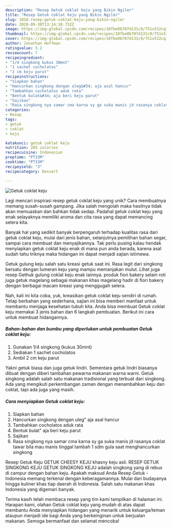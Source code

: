 ```yaml
---
description: "Resep Getuk coklat keju yang Bikin Ngiler"
title: "Resep Getuk coklat keju yang Bikin Ngiler"
slug: 1018-resep-getuk-coklat-keju-yang-bikin-ngiler
date: 2020-09-30T13:14:10.732Z
image: https://img-global.cpcdn.com/recipes/18fbe0b707d131c9/751x532cq70/getuk-coklat-keju-foto-resep-utama.jpg
thumbnail: https://img-global.cpcdn.com/recipes/18fbe0b707d131c9/751x532cq70/getuk-coklat-keju-foto-resep-utama.jpg
cover: https://img-global.cpcdn.com/recipes/18fbe0b707d131c9/751x532cq70/getuk-coklat-keju-foto-resep-utama.jpg
author: Jonathan Hoffman
ratingvalue: 3.2
reviewcount: 7
recipeingredient:
- "1/4 singkong kukus 30mnt"
- "1 sachet cocholatos"
- "2 cm keju parut"
recipeinstructions:
- "Siapkan bahan"
- "Hancurkan singkong dengan uleg&#34; aja asal hancur"
- "Tambahkan cocholatos aduk rata"
- "Bentuk bulat&#34; aja beri keju parut"
- "Sajikan"
- "Rasa singkong nya samar cma karna sy ga suka manis jd rasanya coklat tawar bila mau manis tinggal tambah 1 sdm gula saat menghancurkan singkong"
categories:
- Resep
tags:
- getuk
- coklat
- keju

katakunci: getuk coklat keju 
nutrition: 203 calories
recipecuisine: Indonesian
preptime: "PT33M"
cooktime: "PT33M"
recipeyield: "3"
recipecategory: Dessert

---
```



![Getuk coklat keju](https://img-global.cpcdn.com/recipes/18fbe0b707d131c9/751x532cq70/getuk-coklat-keju-foto-resep-utama.jpg)

Lagi mencari inspirasi resep getuk coklat keju yang unik? Cara membuatnya memang susah-susah gampang. Jika salah mengolah maka hasilnya tidak akan memuaskan dan bahkan tidak sedap. Padahal getuk coklat keju yang enak selayaknya memiliki aroma dan cita rasa yang dapat memancing selera kita.

Banyak hal yang sedikit banyak berpengaruh terhadap kualitas rasa dari getuk coklat keju, mulai dari jenis bahan, selanjutnya pemilihan bahan segar, sampai cara membuat dan menyajikannya. Tak perlu pusing kalau hendak menyiapkan getuk coklat keju enak di mana pun anda berada, karena asal sudah tahu triknya maka hidangan ini dapat menjadi sajian istimewa.

Getuk gulung keju salah satu kreasi getuk saat ini. Rasa legit dari singkong bersatu dengan lumeran keju yang mampu memanjakan mulut. Lihat juga resep Gethuk gulung coklat keju enak lainnya. produk fiori bakery selain roti juga getuk magelang sebagai makanan khas magelang hadir di fiori bakery dengan berbagai macam kreasi yang menggugah selera.


Nah, kali ini kita coba, yuk, kreasikan getuk coklat keju sendiri di rumah. Tetap berbahan yang sederhana, sajian ini bisa memberi manfaat untuk membantu menjaga kesehatan tubuh kita. Anda bisa membuat Getuk coklat keju memakai 3 jenis bahan dan 6 langkah pembuatan. Berikut ini cara untuk membuat hidangannya.

<!--inarticleads1-->

##### Bahan-bahan dan bumbu yang diperlukan untuk pembuatan Getuk coklat keju:

1. Gunakan 1/4 singkong (kukus 30mnt)
1. Sediakan 1 sachet cocholatos
1. Ambil 2 cm keju parut


Yakni getuk biasa dan juga getuk lindri. Sementara getuk lindri biasanya dibuat dengan diberi tambahan pewarna makanan warna warni. Getuk singkong adalah salah satu makanan tradisional yang terbuat dari singkong. Ada yang mengikuti perkembangan zaman dengan menambahkan keju dan coklat, tapi ada juga yang masih. 

<!--inarticleads2-->

##### Cara menyiapkan Getuk coklat keju:

1. Siapkan bahan
1. Hancurkan singkong dengan uleg&#34; aja asal hancur
1. Tambahkan cocholatos aduk rata
1. Bentuk bulat&#34; aja beri keju parut
1. Sajikan
1. Rasa singkong nya samar cma karna sy ga suka manis jd rasanya coklat tawar bila mau manis tinggal tambah 1 sdm gula saat menghancurkan singkong


Resep Getuk Keju GETUK CHEESY KEJU khasny keju asli. RESEP GETUK SINGKONG KEJU GETUK SINGKONG KEJU adalah singkong yang di rebus di campur dengan bahan keju. Apakah maksud Anda Resep Getuk - Indonesia memang terkenal dengan keberagamannya. Mulai dari budayanya hingga kuliner khas tiap daerah di Indonesia. Salah satu makanan khas Indonesia yang digemari banyak. 

Terima kasih telah membaca resep yang tim kami tampilkan di halaman ini. Harapan kami, olahan Getuk coklat keju yang mudah di atas dapat membantu Anda menyiapkan hidangan yang menarik untuk keluarga/teman ataupun menjadi ide bagi Anda yang berkeinginan untuk berjualan makanan. Semoga bermanfaat dan selamat mencoba!
